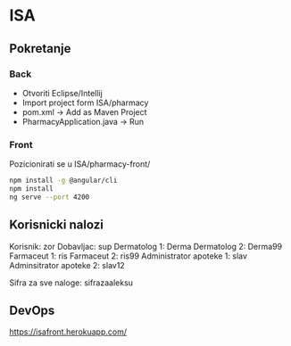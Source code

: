 # ISA
## Pokretanje
### Back
- Otvoriti Eclipse/Intellij
- Import project form ISA/pharmacy
- pom.xml -> Add as Maven Project
- PharmacyApplication.java -> Run
### Front
Pozicionirati se u ISA/pharmacy-front/
```sh
npm install -g @angular/cli
npm install
ng serve --port 4200
```
## Korisnicki nalozi
Korisnik: zor
Dobavljac: sup
Dermatolog 1: Derma
Dermatolog 2: Derma99
Farmaceut 1: ris
Farmaceut 2: ris99
Administrator apoteke 1: slav
Adminsitrator apoteke 2: slav12

Sifra za sve naloge: sifrazaaleksu

## DevOps
https://isafront.herokuapp.com/
